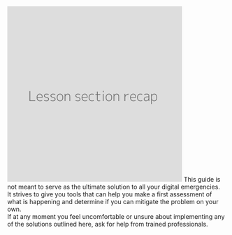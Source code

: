 ![](recap.png)
This guide is not meant to serve as the ultimate solution to all your digital emergencies.
<br>
It strives to give you tools that can help you make a first assessment of what is happening and determine if you can mitigate the problem on your own.
<br>
If at any moment you feel uncomfortable or unsure about implementing any of the solutions outlined here, ask for help from trained professionals.
